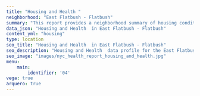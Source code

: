 ```yaml
---
title: "Housing and Health "
neighborhood: "East Flatbush - Flatbush"
summary: "This report provides a neighborhood summary of housing conditions and related health outcomes. It also describes population characteristics that can increase vulnerability to housing hazards."
data_json: "Housing and Health  in East Flatbush - Flatbush"
content_yml: "housing"
type: location
seo_title: "Housing and Health  in East Flatbush - Flatbush"
seo_description: "Housing and Health  data profile for the East Flatbush - Flatbush neighborhood of NYC."
seo_image: "images/nyc_health_report_housing_and_health.jpg"
menu:
    main:
        identifier: '04'
vega: true
arquero: true
---
```

